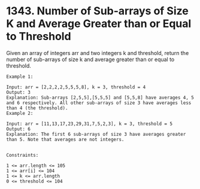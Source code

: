 # 1343. Number of Sub-arrays of Size K and Average Greater than or Equal to Threshold

Given an array of integers arr and two integers k and threshold, return the number of sub-arrays of size k and average greater than or equal to threshold.

```
Example 1:

Input: arr = [2,2,2,2,5,5,5,8], k = 3, threshold = 4
Output: 3
Explanation: Sub-arrays [2,5,5],[5,5,5] and [5,5,8] have averages 4, 5 and 6 respectively. All other sub-arrays of size 3 have averages less than 4 (the threshold).
Example 2:

Input: arr = [11,13,17,23,29,31,7,5,2,3], k = 3, threshold = 5
Output: 6
Explanation: The first 6 sub-arrays of size 3 have averages greater than 5. Note that averages are not integers.


Constraints:

1 <= arr.length <= 105
1 <= arr[i] <= 104
1 <= k <= arr.length
0 <= threshold <= 104
```